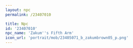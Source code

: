 ```yaml
---
layout: npc
permalink: /23407010

title: Npc
id: '23407010'
npc_name: 'Zakum''s Fifth Arm'
icon_url: 'portrait/mob/23405071_b_zakumbrown05_p.png'
---
```


